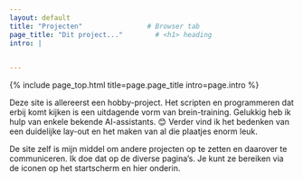 ```yaml
---
layout: default
title: "Projecten"                # Browser tab
page_title: "Dit project..."        # <h1> heading
intro: |
  

---
```


{% include page_top.html 
   title=page.page_title 
   intro=page.intro 
%}

<div class="custom-section">
  
<p>Deze site is allereerst een hobby-project. Het scripten en programmeren dat erbij komt kijken is een uitdagende vorm van brein-training. Gelukkig heb ik hulp van enkele bekende AI-assistants. &#128522; Verder vind ik het bedenken van een duidelijke lay-out en het maken van al die plaatjes enorm leuk.</p>

<p>De site zelf is mijn middel om andere projecten op te zetten en daarover te communiceren. Ik doe dat op de diverse pagina’s. Je kunt ze bereiken via de iconen op het startscherm en hier onderin.</p>
  
</div>

